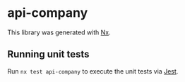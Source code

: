 # api-company

This library was generated with [Nx](https://nx.dev).


## Running unit tests

Run `nx test api-company` to execute the unit tests via [Jest](https://jestjs.io).


